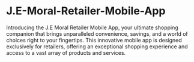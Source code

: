 # J.E-Moral-Retailer-Mobile-App

Introducing the J.E Moral Retailer Mobile App, your ultimate shopping companion that brings unparalleled convenience, savings, and a world of choices right to your fingertips. This innovative mobile app is designed exclusively for retailers, offering an exceptional shopping experience and access to a vast array of products and services.
